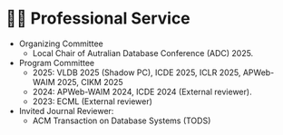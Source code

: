 # 👩‍🏫 Professional Service

* Organizing Committee
  + Local Chair of Autralian Database Conference (ADC) 2025.
* Program Committee
  + 2025: VLDB 2025 (Shadow PC), ICDE 2025, ICLR 2025, APWeb-WAIM 2025, CIKM 2025
  + 2024: APWeb-WAIM 2024, ICDE 2024 (External reviewer).
  + 2023: ECML (External reviewer)
* Invited Journal Reviewer: 
  + ACM Transaction on Database Systems (TODS)
